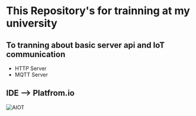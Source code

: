# This Repository's for trainning at my university

## To tranning about basic server api and IoT communication
- HTTP Server
- MQTT Server

## IDE --> Platfrom.io

![AIOT](https://github.com/KidsadakornNuallaoong/IoTCommunicationTranning/assets/121489701/0eaa137d-b3f9-47d8-8240-2b353fcab115)
